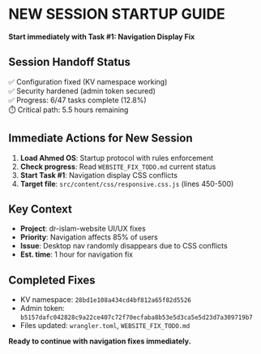 # NEW SESSION STARTUP GUIDE

**Start immediately with Task #1: Navigation Display Fix**

## Session Handoff Status
✅ Configuration fixed (KV namespace working)  
✅ Security hardened (admin token secured)  
✅ Progress: 6/47 tasks complete (12.8%)  
⏱️ Critical path: 5.5 hours remaining  

## Immediate Actions for New Session
1. **Load Ahmed OS**: Startup protocol with rules enforcement
2. **Check progress**: Read `WEBSITE_FIX_TODO.md` current status  
3. **Start Task #1**: Navigation display CSS conflicts
4. **Target file**: `src/content/css/responsive.css.js` (lines 450-500)

## Key Context
- **Project**: dr-islam-website UI/UX fixes
- **Priority**: Navigation affects 85% of users
- **Issue**: Desktop nav randomly disappears due to CSS conflicts
- **Est. time**: 1 hour for navigation fix

## Completed Fixes
- KV namespace: `28bd1e108a434cd4bf812a65f82d5526`
- Admin token: `b5157dafc042828c9a22ce407c72f70ecfaba8b53e5d3ca5e5d23d7a309719b7`
- Files updated: `wrangler.toml`, `WEBSITE_FIX_TODO.md`

**Ready to continue with navigation fixes immediately.**
